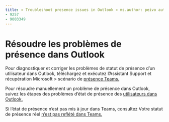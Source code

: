 ```yaml
---
title: « Troubleshoot presence issues in Outlook » ms.author: peivo author: pepersonnalisation manager: scotv ms.date: 04/8/2021 ms.audience: Admin ms.topic: article ms.service: o365-administration ROBOTS: NOINDEX, NOFOLLOW localization_priority: Priority ms.collection: Adm_O365 ms.custom: (
- 9257
- 9003349
---
```


# <a name="troubleshoot-presence-issues-in-outlook"></a>Résoudre les problèmes de présence dans Outlook

Pour diagnostiquer et corriger les problèmes de statut de présence d’un utilisateur dans Outlook, téléchargez et exécutez l’Assistant Support et récupération Microsoft > scénario de [présence Teams.](https://aka.ms/SaRA-TeamsPresenceScenario)

Pour résoudre manuellement un problème de présence dans Outlook, suivez les étapes des problèmes d’état de présence des [utilisateurs dans Outlook.](https://docs.microsoft.com/microsoftteams/troubleshoot/teams-im-presence/issues-with-presence-in-outlook)

Si l’état de présence n’est pas mis à jour dans Teams, consultez Votre statut de présence réel [n’est pas reflété dans Teams.](https://docs.microsoft.com/microsoftteams/troubleshoot/teams-im-presence/presence-not-show-actual-status)
